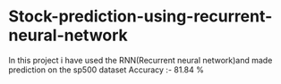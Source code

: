 # Stock-prediction-using-recurrent-neural-network
In this project i have used the RNN(Recurrent neural network)and made prediction on the sp500 dataset 
Accuracy :- 81.84 %
